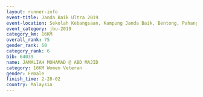```yaml
---
layout: runner-info 
event-title: Janda Baik Ultra 2019
event-location: Sekolah Kebangsaan, Kampung Janda Baik, Bentong, Pahang, Malaysia
event_category: jbu-2019 
category_km: 16KM  
overall_rank: 75
gender_rank: 60
category_rank: 6
bib: 64039
name: JAMALIAH MOHAMAD @ ABD MAJID
category: 16KM Women Veteran
gender: Female
finish_time: 2-28-02
country: Malaysia
---
```

